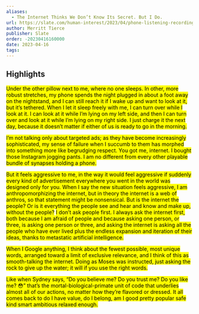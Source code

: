 ```yaml
---
aliases:
  - The Internet Thinks We Don’t Know Its Secret. But I Do.
url: https://slate.com/human-interest/2023/04/phone-listening-recording-loneliness-online-dating.html
author: Merritt Tierce
publisher: Slate
order: -20230416160000
date: 2023-04-16
tags:
---
```


## Highlights
<mark>Under the other pillow next to me, where no one sleeps. In other, more robust stretches, my phone spends the night plugged in about a foot away on the nightstand, and I can still reach it if I wake up and want to look at it, but it’s tethered. When I let it sleep freely with me, I can turn over while I look at it. I can look at it while I’m lying on my left side, and then I can turn over and look at it while I’m lying on my right side. I just charge it the next day, because it doesn’t matter if either of us is ready to go in the morning.</mark>

<mark>I’m not talking only about targeted ads; as they have become increasingly sophisticated, my sense of failure when I succumb to them has morphed into something more like begrudging respect. You got me, internet. I bought those Instagram jogging pants. I am no different from every other playable bundle of synapses holding a phone.</mark>

<mark>But it feels aggressive to me, in the way it would feel aggressive if suddenly every kind of advertisement everywhere you went in the world was designed only for you. When I say the new situation feels aggressive, I am anthropomorphizing the internet, but in theory the internet is a web of anthros, so that statement might be nonsensical. But is the internet the people? Or is it everything the people see and hear and know and make up, without the people?</mark>
<mark>I don’t ask people first. I always ask the internet first, both because I am afraid of people and because asking one person, or three, is asking one person or three, and asking the internet is asking all the people who have ever lived plus the endless expansion and iteration of their ideas, thanks to metastatic artificial intelligence.</mark>

<mark>When I Google anything, I think about the fewest possible, most unique words, arranged toward a limit of exclusive relevance, and I think of this as smooth-talking the internet. Doing as Moses was instructed, just asking the rock to give up the water; it will if you use the right words.</mark>

<mark>Like when Sydney says, “Do you believe me? Do you trust me? Do you like me? 😳” that’s the mortal-biological-primate unit of code that underlies almost all of our actions, no matter how they’re flavored or dressed. It all comes back to do I have value, do I belong, am I good pretty popular safe kind smart ambitious relaxed enough.</mark>

